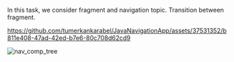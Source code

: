 
In this task, we consider fragment and navigation topic. Transition between fragment.

https://github.com/tumerkankarabel/JavaNavigationApp/assets/37531352/b811e408-47ad-42ed-b7e6-80c708d62cd9

![nav_comp_tree](https://github.com/tumerkankarabel/JavaNavigationApp/assets/37531352/8a58f968-ebba-4ec6-a4c3-47a94f8225b7)



